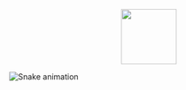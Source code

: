 <div id="header" align="center">
  <img src="https://media4.giphy.com/media/11zb8pY7ziYZig/giphy.gif" width="100"/>
</div>
































![Snake animation](https://github.com/thepiyushmalhotra/thepiyushmalhotra/blob/output/github-contribution-grid-snake.svg)
